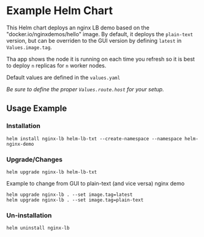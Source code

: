 # Example Helm Chart 

This Helm chart deploys an nginx LB demo based on the "docker.io/nginxdemos/hello" image.  By default, it deploys the `plain-text` version, but can be overriden to the GUI version by defining `latest` in `Values.image.tag`.

Tha app shows the node it is running on each time you refresh so it is best to deploy `n` replicas for `n` worker nodes.

Default values are defined in the `values.yaml`

*Be sure to define the proper `Values.route.host` for your setup.*

## Usage Example

### Installation
`helm install nginx-lb helm-lb-txt --create-namespace --namespace helm-nginx-demo`

### Upgrade/Changes
`helm upgrade nginx-lb helm-lb-txt`

Example to change from GUI to plain-text (and vice versa) nginx demo

```
helm upgrade nginx-lb . --set image.tag=latest
helm upgrade nginx-lb . --set image.tag=plain-text
```

### Un-installation
`helm uninstall nginx-lb`
